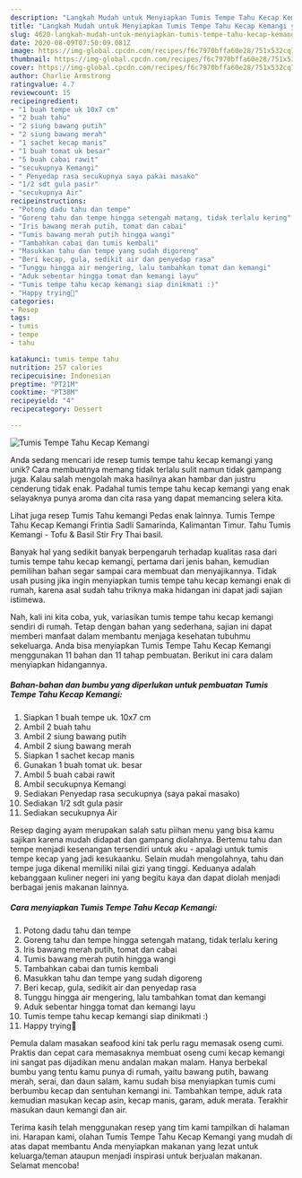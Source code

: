```yaml
---
description: "Langkah Mudah untuk Menyiapkan Tumis Tempe Tahu Kecap Kemangi yang Menggugah Selera"
title: "Langkah Mudah untuk Menyiapkan Tumis Tempe Tahu Kecap Kemangi yang Menggugah Selera"
slug: 4620-langkah-mudah-untuk-menyiapkan-tumis-tempe-tahu-kecap-kemangi-yang-menggugah-selera
date: 2020-08-09T07:50:09.081Z
image: https://img-global.cpcdn.com/recipes/f6c7970bffa60e28/751x532cq70/tumis-tempe-tahu-kecap-kemangi-foto-resep-utama.jpg
thumbnail: https://img-global.cpcdn.com/recipes/f6c7970bffa60e28/751x532cq70/tumis-tempe-tahu-kecap-kemangi-foto-resep-utama.jpg
cover: https://img-global.cpcdn.com/recipes/f6c7970bffa60e28/751x532cq70/tumis-tempe-tahu-kecap-kemangi-foto-resep-utama.jpg
author: Charlie Armstrong
ratingvalue: 4.7
reviewcount: 15
recipeingredient:
- "1 buah tempe uk 10x7 cm"
- "2 buah tahu"
- "2 siung bawang putih"
- "2 siung bawang merah"
- "1 sachet kecap manis"
- "1 buah tomat uk besar"
- "5 buah cabai rawit"
- "secukupnya Kemangi"
- " Penyedap rasa secukupnya saya pakai masako"
- "1/2 sdt gula pasir"
- "secukupnya Air"
recipeinstructions:
- "Potong dadu tahu dan tempe"
- "Goreng tahu dan tempe hingga setengah matang, tidak terlalu kering"
- "Iris bawang merah putih, tomat dan cabai"
- "Tumis bawang merah putih hingga wangi"
- "Tambahkan cabai dan tumis kembali"
- "Masukkan tahu dan tempe yang sudah digoreng"
- "Beri kecap, gula, sedikit air dan penyedap rasa"
- "Tunggu hingga air mengering, lalu tambahkan tomat dan kemangi"
- "Aduk sebentar hingga tomat dan kemangi layu"
- "Tumis tempe tahu kecap kemangi siap dinikmati :)"
- "Happy trying🖤"
categories:
- Resep
tags:
- tumis
- tempe
- tahu

katakunci: tumis tempe tahu 
nutrition: 257 calories
recipecuisine: Indonesian
preptime: "PT21M"
cooktime: "PT38M"
recipeyield: "4"
recipecategory: Dessert

---
```



![Tumis Tempe Tahu Kecap Kemangi](https://img-global.cpcdn.com/recipes/f6c7970bffa60e28/751x532cq70/tumis-tempe-tahu-kecap-kemangi-foto-resep-utama.jpg)

Anda sedang mencari ide resep tumis tempe tahu kecap kemangi yang unik? Cara membuatnya memang tidak terlalu sulit namun tidak gampang juga. Kalau salah mengolah maka hasilnya akan hambar dan justru cenderung tidak enak. Padahal tumis tempe tahu kecap kemangi yang enak selayaknya punya aroma dan cita rasa yang dapat memancing selera kita.

Lihat juga resep Tumis Tahu kemangi Pedas enak lainnya. Tumis Tempe Tahu Kecap Kemangi Frintia Sadli Samarinda, Kalimantan Timur. Tahu Tumis Kemangi - Tofu &amp; Basil Stir Fry Thai basil.

Banyak hal yang sedikit banyak berpengaruh terhadap kualitas rasa dari tumis tempe tahu kecap kemangi, pertama dari jenis bahan, kemudian pemilihan bahan segar sampai cara membuat dan menyajikannya. Tidak usah pusing jika ingin menyiapkan tumis tempe tahu kecap kemangi enak di rumah, karena asal sudah tahu triknya maka hidangan ini dapat jadi sajian istimewa.


Nah, kali ini kita coba, yuk, variasikan tumis tempe tahu kecap kemangi sendiri di rumah. Tetap dengan bahan yang sederhana, sajian ini dapat memberi manfaat dalam membantu menjaga kesehatan tubuhmu sekeluarga. Anda bisa menyiapkan Tumis Tempe Tahu Kecap Kemangi menggunakan 11 bahan dan 11 tahap pembuatan. Berikut ini cara dalam menyiapkan hidangannya.

<!--inarticleads1-->

##### Bahan-bahan dan bumbu yang diperlukan untuk pembuatan Tumis Tempe Tahu Kecap Kemangi:

1. Siapkan 1 buah tempe uk. 10x7 cm
1. Ambil 2 buah tahu
1. Ambil 2 siung bawang putih
1. Ambil 2 siung bawang merah
1. Siapkan 1 sachet kecap manis
1. Gunakan 1 buah tomat uk. besar
1. Ambil 5 buah cabai rawit
1. Ambil secukupnya Kemangi
1. Sediakan  Penyedap rasa secukupnya (saya pakai masako)
1. Sediakan 1/2 sdt gula pasir
1. Sediakan secukupnya Air


Resep daging ayam merupakan salah satu piihan menu yang bisa kamu sajikan karena mudah didapat dan gampang diolahnya. Bertemu tahu dan tempe menjadi kesenangan tersendiri untuk aku - apalagi untuk tumis tempe kecap yang jadi kesukaanku. Selain mudah mengolahnya, tahu dan tempe juga dikenal memiliki nilai gizi yang tinggi. Keduanya adalah kebanggaan kuliner negeri ini yang begitu kaya dan dapat diolah menjadi berbagai jenis makanan lainnya. 

<!--inarticleads2-->

##### Cara menyiapkan Tumis Tempe Tahu Kecap Kemangi:

1. Potong dadu tahu dan tempe
1. Goreng tahu dan tempe hingga setengah matang, tidak terlalu kering
1. Iris bawang merah putih, tomat dan cabai
1. Tumis bawang merah putih hingga wangi
1. Tambahkan cabai dan tumis kembali
1. Masukkan tahu dan tempe yang sudah digoreng
1. Beri kecap, gula, sedikit air dan penyedap rasa
1. Tunggu hingga air mengering, lalu tambahkan tomat dan kemangi
1. Aduk sebentar hingga tomat dan kemangi layu
1. Tumis tempe tahu kecap kemangi siap dinikmati :)
1. Happy trying🖤


Pemula dalam masakan seafood kini tak perlu ragu memasak oseng cumi. Praktis dan cepat cara memasaknya membuat oseng cumi kecap kemangi ini sangat pas dijadikan menu andalan makan malam. Hanya berbekal bumbu yang tentu kamu punya di rumah, yaitu bawang putih, bawang merah, serai, dan daun salam, kamu sudah bisa menyiapkan tumis cumi berbumbu kecap dan sentuhan kemangi ini. Tambahkan tempe, aduk rata kemudian masukan kecap asin, kecap manis, garam, aduk merata. Terakhir masukan daun kemangi dan air. 

Terima kasih telah menggunakan resep yang tim kami tampilkan di halaman ini. Harapan kami, olahan Tumis Tempe Tahu Kecap Kemangi yang mudah di atas dapat membantu Anda menyiapkan makanan yang lezat untuk keluarga/teman ataupun menjadi inspirasi untuk berjualan makanan. Selamat mencoba!
